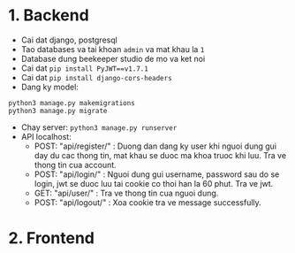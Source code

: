 # 1. Backend

- Cai dat django, postgresql
- Tao databases va tai khoan `admin` va mat khau la `1`
- Database dung beekeeper studio de mo va ket noi
- Cai dat `pip install PyJWT==v1.7.1 `
- Cai dat `pip install django-cors-headers`
- Dang ky model:
```
python3 manage.py makemigrations
python3 manage.py migrate
```
- Chay server: ```python3 manage.py runserver```
- API localhost:
    - POST:  "api/register/" : Duong dan dang ky user khi nguoi dung gui day du cac thong tin, mat khau se duoc ma khoa truoc khi luu. Tra ve thong tin cua account.
    - POST: "api/login/" : Nguoi dung gui username, password sau do se login, jwt se duoc luu tai cookie co thoi han la 60 phut. Tra ve jwt.
    - GET: "api/user/" : Tra ve thong tin cua nguoi dung.
    - POST: "api/logout/" : Xoa cookie tra ve message successfully.
    
# 2. Frontend
